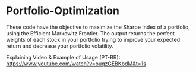 # Portfolio-Optimization
These code have the objective to maximize the Sharpe Index of a portfolio, using the Efficient Markowitz Frontier. The output returns the perfect weights of each stock in your portfolio trying to improve your expected return and decrease your portfolio volatility.


Explaining Video & Example of Usage (PT-BR):
https://www.youtube.com/watch?v=ouqzGEBKbdM&t=1s
